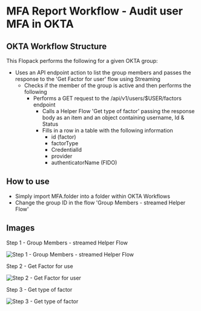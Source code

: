 # MFA Report Workflow - Audit user MFA in OKTA

## OKTA Workflow Structure


This Flopack performs the following for a given OKTA group:


- Uses an API endpoint action to list the group members and passes the response to the 'Get Factor for user' flow using Streaming
  - Checks if the member of the group is active and then performs the following
    - Performs a GET request to the /api/v1/users/$USER/factors endpoint
      - Calls a Helper Flow 'Get type of factor' passing the response body as an item and an object containing username, Id & Status
      - Fills in a row in a table with the following information
        - id (factor)
        - factorType
        - CredentialId
        - provider
        - authenticatorName (FIDO)

## How to use

- Simply import MFA.folder into a folder within OKTA Workflows
- Change the group ID in the flow 'Group Members - streamed Helper Flow'

## Images
Step 1 - Group Members - streamed Helper Flow

   ![Step 1 - Group Members - streamed Helper Flow](https://user-images.githubusercontent.com/22709115/161848999-e972bb17-da59-40a1-82d7-0b5ebb462b05.png)

Step 2 - Get Factor for use

   ![Step 2 - Get Factor for user](https://user-images.githubusercontent.com/22709115/161849026-db993c49-b3db-48eb-a797-adc0b1c162f5.png)
  
Step 3 - Get type of factor

   ![Step 3 - Get type of factor](https://user-images.githubusercontent.com/22709115/161849064-c1a80e8f-0e4e-469d-a2a7-f9293713fc26.png)
